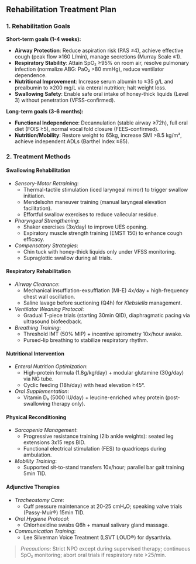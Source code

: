 ## Rehabilitation Treatment Plan  

### 1. Rehabilitation Goals  
**Short-term goals (1-4 weeks):**  
- **Airway Protection**: Reduce aspiration risk (PAS ≤4), achieve effective cough (peak flow ≥160 L/min), manage secretions (Murray Scale ≤1).  
- **Respiratory Stability**: Attain SpO₂ ≥95% on room air, resolve pulmonary infection (normalize ABG: PaO₂ >80 mmHg), reduce ventilator dependence.  
- **Nutritional Improvement**: Increase serum albumin to ≥35 g/L and prealbumin to ≥200 mg/L via enteral nutrition; halt weight loss.  
- **Swallowing Safety**: Enable safe oral intake of honey-thick liquids (Level 3) without penetration (VFSS-confirmed).  

**Long-term goals (3-6 months):**  
- **Functional Independence**: Decannulation (stable airway ≥72h), full oral diet (FOIS ≥5), normal vocal fold closure (FEES-confirmed).  
- **Nutrition/Mobility**: Restore weight to 65kg, increase SMI >8.5 kg/m², achieve independent ADLs (Barthel Index ≥85).  

### 2. Treatment Methods  
#### **Swallowing Rehabilitation**  
- *Sensory-Motor Retraining*:  
  - Thermal-tactile stimulation (iced laryngeal mirror) to trigger swallow initiation.  
  - Mendelsohn maneuver training (manual laryngeal elevation facilitation).  
  - Effortful swallow exercises to reduce vallecular residue.  
- *Pharyngeal Strengthening*:  
  - Shaker exercises (3x/day) to improve UES opening.  
  - Expiratory muscle strength training (EMST 150) to enhance cough efficacy.  
- *Compensatory Strategies*:  
  - Chin tuck with honey-thick liquids only under VFSS monitoring.  
  - Supraglottic swallow during all trials.  

#### **Respiratory Rehabilitation**  
- *Airway Clearance*:  
  - Mechanical insufflation-exsufflation (MI-E) 4x/day + high-frequency chest wall oscillation.  
  - Saline lavage before suctioning (Q4h) for *Klebsiella* management.  
- *Ventilator Weaning Protocol*:  
  - Gradual T-piece trials (starting 30min QID), diaphragmatic pacing via ultrasound biofeedback.  
- *Breathing Training*:  
  - Threshold IMT (50% MIP) + incentive spirometry 10x/hour awake.  
  - Pursed-lip breathing to stabilize respiratory rhythm.  

#### **Nutritional Intervention**  
- *Enteral Nutrition Optimization*:  
  - High-protein formula (1.8g/kg/day) + modular glutamine (30g/day) via NG tube.  
  - Cyclic feeding (18h/day) with head elevation ≥45°.  
- *Oral Supplementation*:  
  - Vitamin D₃ (5000 IU/day) + leucine-enriched whey protein (post-swallowing therapy only).  

#### **Physical Reconditioning**  
- *Sarcopenia Management*:  
  - Progressive resistance training (2lb ankle weights): seated leg extensions 3x15 reps BID.  
  - Functional electrical stimulation (FES) to quadriceps during ambulation.  
- *Mobility Training*:  
  - Supported sit-to-stand transfers 10x/hour; parallel bar gait training 5min TID.  

#### **Adjunctive Therapies**  
- *Tracheostomy Care*:  
  - Cuff pressure maintenance at 20-25 cmH₂O; speaking valve trials (Passy-Muir®) 15min TID.  
- *Oral Hygiene Protocol*:  
  - Chlorhexidine swabs Q6h + manual salivary gland massage.  
- *Communication Training*:  
  - Lee Silverman Voice Treatment (LSVT LOUD®) for dysarthria.  

> *Precautions*: Strict NPO except during supervised therapy; continuous SpO₂ monitoring; abort oral trials if respiratory rate >25/min.